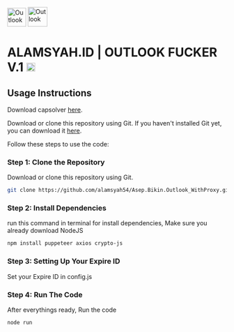 <img src="https://www.store-alamsyah.id/_next/image?url=%2Ficons%2FAOutlineWhite.webp&w=128&q=75" alt="Outlook" width="43">  <img src="https://upload.wikimedia.org/wikipedia/commons/d/df/Microsoft_Office_Outlook_%282018%E2%80%93present%29.svg" alt="Outlook" width="45">
# ALAMSYAH.ID | OUTLOOK FUCKER V.1 <a href="https://wa.me/6285172010009" target="_blank"><img src="https://img.shields.io/badge/IDR_69K_/Day-blue" alt="Pricing" style="height: 20px;"></a>

## Usage Instructions

Download capsolver [here](https://github.com/capsolver/capsolver-browser-extension/releases).

Download or clone this repository using Git. If you haven't installed Git yet, you can download it [here](https://git-scm.com/downloads).

Follow these steps to use the code:

### Step 1: Clone the Repository

Download or clone this repository using Git.

```bash
git clone https://github.com/alamsyah54/Asep.Bikin.Outlook_WithProxy.git OUTLOOK_FUCKER
```

### Step 2: Install Dependencies

run this command in terminal for install dependencies, Make sure you already download NodeJS

```bash
npm install puppeteer axios crypto-js
```

### Step 3: Setting Up Your Expire ID

Set your Expire ID in config.js

### Step 4: Run The Code

After everythings ready, Run the code

```bash
node run
```

